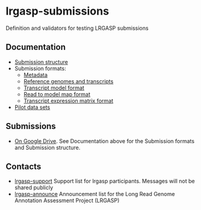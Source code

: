 # lrgasp-submissions

Definition and validators for testing LRGASP submissions

## Documentation

- [Submission structure](docs/submission.md)
- Submission formats:
  - [Metadata](docs/metadata.md)
  - [Reference genomes and transcripts](docs/reference-genomes.md)
  - [Transcript model format](docs/model-format.md)
  - [Read to model map format](docs/read_model_map_format.md)
  - [Transcript expression matrix format](docs/expression_matrix_format.md)
- [Pilot data sets](docs/pilot-data.md)

## Submissions

- [On Google Drive](https://drive.google.com/drive/u/0/folders/0AML19cSc1WYeUk9PVA). See Documentation above for the Submission formats and Submission structure.

## Contacts

- [lrgasp-support](mailto:lrgasp-support-group@ucsc.edu) Support list for lrgasp participants. Messages will not be shared publicly
- [lrgasp-announce](mailto:lrgasp-announce-group@ucsc.edu) Announcement list for the Long Read Genome Annotation Assessment Project (LRGASP)


